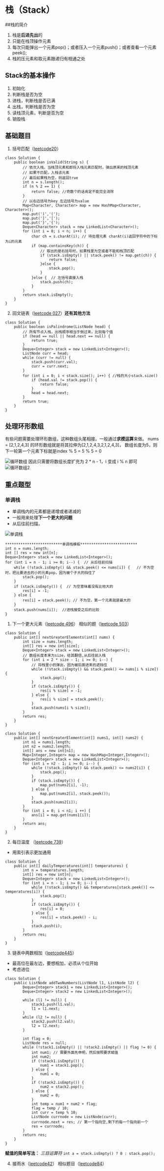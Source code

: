 # 栈（Stack）
##栈的简介
1. 栈是**后进先出**的
2. 只能在栈顶操作元素
3. 每次只能弹出一个元素pop()；或者压入一个元素push()；或者查看一个元素peek();
4. 栈的压元素和取元素跟递归有相通之处
## Stack的基本操作
1. 初始化  
2. 判断栈是否为空  
3. 进栈，判断栈是否已满
4. 出栈，判断栈是否为空
5. 读栈顶元素，判断是否为空
6. 销毁栈

## 基础题目
1. 括号匹配（[leetcode20](https://leetcode-cn.com/problems/valid-parentheses/)）
```
class Solution {
    public boolean isValid(String s) {
        // 依次入栈，当栈顶元素和即将入栈元素匹配时，弹出原来的栈顶元素
        // 如果不匹配，入栈该元素
        // 最后如果栈为空，则返回true
        int n = s.length();
        if (n % 2 == 1) {
            return false; //奇数个的话肯定不能完全消除
        }
        // 以右边括号为key 左边括号为value
        Map<Character, Character> map = new HashMap<Character, Character>();
        map.put(')','(');
        map.put(']','[');
        map.put('}','{');
        Deque<Character> stack = new LinkedList<Character>();
        for (int i = 0; i < n; i++) {
            char ch = s.charAt(i); // 待处理元素 charAt(i)返回字符中的下标为i的元素
            if (map.containsKey(ch)) {
                // 取出的是右括号时，如果栈里为空或者不能和栈顶匹配
                if (stack.isEmpty() || stack.peek() != map.get(ch)) {
                    return false;
                }else {
                    stack.pop();
                }
            }else {  // 左括号直接入栈
                stack.push(ch);
            }
        }
        return stack.isEmpty();
    }
}
```
2. 回文链表（[leetcode 027](https://leetcode-cn.com/problems/aMhZSa/)）**还有其他方法**

```
class Solution {
    public boolean isPalindrome(ListNode head) {
        // 所有节点入栈，出栈顺序相当于倒过来，比较每个值
        if (head == null || head.next == null) {
            return true;
        }
        Deque<Integer> stack = new LinkedList<Integer>();
        ListNode curr = head;
        while (curr != null) {
            stack.push(curr.val);
            curr = curr.next;
        }
        for (int i = 0; i < stack.size(); i++) { //栈的大小stack.size()
            if (head.val != stack.pop()) {
                return false;
            }
            head = head.next;
        }
        return true;
    }
}
```
## 处理环形数组
有些问题需要处理环形数组，这种数组头尾相接。一般通过**求模运算**来做。
nums = [2,1,2,4,3] 的环形数组就是将其拉伸为[2,1,2,4,3,2,1,2,4,3]， 数组长度为5，则下一轮第一个元素下标就是index % 5 = 5 % 5 = 0  

![循环数组](./pics/nowcode/%E5%BE%AA%E7%8E%AF%E6%95%B0%E7%BB%84.png) 
因此只需要将数组长度扩充为 2 * n - 1，i 变成 i % n 即可
![循环数组2](./pics/nowcode/%E7%8E%AF%E5%BD%A2%E6%95%B0%E7%BB%842.png) 
## 重点题型
### 单调栈
- 单调栈内的元素都是递增或者递减的
- 一般用来处理**下一个更大的问题**
- 从后往前扫描，

![单调栈](./pics/nowcode/%E5%8D%95%E8%B0%83%E6%A0%88.png) 
```
**************************单调栈模板**************************
int n = nums.length;
int [] res = new int[n];
Deque<Integer> stack = new LinkedList<Integer>();
for (int i = n - 1; i >= 0; i--) {  // 从后往前扫描
    while (!stack.isEmpty() && stack.peek() <= nums[i]) {   // 不为空时，把比要进去的小的元素pop，因为被个子大的挡住了
        stack.pop();
    }
    if (stack.isEmpty()) {  // 为空意味着没有比他大的
        res[i] = -1;
    } else {
        res[i] = stack.peek(); // 不为空，第一个元素就是最大的
    }
    stack.push(nums[i]);  //进栈接受之后的比较
}
```
1. 下一个更大元素（[leetcode 496](https://leetcode-cn.com/problems/next-greater-element-i/)） 相似的题（[leetcode 503](https://leetcode-cn.com/problems/next-greater-element-i/)）
```
class Solution {
    public int[] nextGreaterElements(int[] nums) {
        int size = nums.length;
        int[] res = new int[size];
        Deque<Integer> stack = new LinkedList<Integer>();
        // 数组长度本来为size，给其翻倍,从后往前入栈
        for (int i = 2 * size - 1; i >= 0; i--) {
            // 将栈里小的弹出，因为被后面进来的遮挡住
            while (!stack.isEmpty() && stack.peek() <= nums[i % size]) {
                stack.pop();
            }
            if (stack.isEmpty()) {
                res[i % size] = -1;
            } else {
                res[i % size] = stack.peek();   
            }
            stack.push(nums[i % size]);
        }
        return res;
    }
}

```
```
class Solution {
    public int[] nextGreaterElement(int[] nums1, int[] nums2) {
        int n1 = nums1.length;
        int n2 = nums2.length;
        int[] ans = new int[n1];
        Map<Integer,Integer> map = new HashMap<Integer,Integer>();
        Deque<Integer> stack = new LinkedList<Integer>();
        for (int i = n2 - 1; i >= 0; i--) {
            while (!stack.isEmpty() && stack.peek() <= nums2[i]) {
                stack.pop();
            }
            if (stack.isEmpty()) {
                map.put(nums2[i], -1);
            } else {
                map.put(nums2[i], stack.peek());
            }
            stack.push(nums2[i]);
        }
        for (int i = 0; i < n1; i ++) {
            ans[i] = map.get(nums1[i]);
        }
        return ans;
    }
}
```
2. 每日温度 （[leetcode 739](https://leetcode-cn.com/problems/daily-temperatures/)）
- 用索引表示更加通用
```
class Solution {
    public int[] dailyTemperatures(int[] temperatures) {
        int n = temperatures.length;
        int[] res = new int[n];
        Deque<Integer> stack = new LinkedList<Integer>();
        for (int i = n - 1; i >= 0; i--) {
            while (!stack.isEmpty() && temperatures[stack.peek()] <= temperatures[i]) {
                stack.pop();
            }
            if (stack.isEmpty()) {
                res[i] = 0;
            } else {
                res[i] = stack.peek() - i;
            }
            stack.push(i);
        }
        return res;
    }
}
```
3. 链表中两数相加（[leetcode445](https://leetcode-cn.com/problems/add-two-numbers-ii/)）
- 最高位在最左边，要想相加，必须从个位开始
- 考虑进位
```
class Solution {
    public ListNode addTwoNumbers(ListNode l1, ListNode l2) {
        Deque<Integer> stack1 = new LinkedList<Integer>();
        Deque<Integer> stack2 = new LinkedList<Integer>();

        while (l1 != null) {
            stack1.push(l1.val);
            l1 = l1.next;
        }
        while (l2 != null) {
            stack2.push(l2.val);
            l2 = l2.next;
        }

        int flag = 0;
        ListNode res = null;
        while (!stack1.isEmpty() || !stack2.isEmpty() || flag != 0) {
            int num1; // 需要外面先申明，然后按照要求赋值
            int num2;
            if (!stack1.isEmpty()) {
                num1 = stack1.pop();
            } else {
                num1 = 0;
            }
            if (!stack2.isEmpty()) {
                num2 = stack2.pop();
            } else {
                num2 = 0;
            }
            int temp = num1 + num2 + flag;
            flag = temp / 10;
            int curr = temp % 10;
            ListNode currnode = new ListNode(curr);
            currnode.next = res; // 第一个指向空,剩下的每一个指向前一个
            res = currnode;
        }
        return res;
    }
}
```
**赋值的简单写法：** *三目运算符*
`int a = stack.isEmpty() ? 0 : stack.pop();`

4. 接雨水（[leetcode42](https://leetcode-cn.com/problems/trapping-rain-water/)） 相似题目（[leetcode84](https://leetcode-cn.com/problems/largest-rectangle-in-histogram/)）



 

